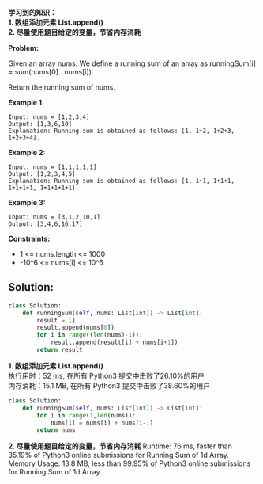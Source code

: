 **学习到的知识：**  
**1. 数组添加元素 List.append()**  
**2. 尽量使用题目给定的变量，节省内存消耗**
      

**Problem:**

Given an array nums. We define a running sum of an array as runningSum[i] = sum(nums[0]…nums[i]).

Return the running sum of nums.
 
**Example 1:**
```
Input: nums = [1,2,3,4]
Output: [1,3,6,10]
Explanation: Running sum is obtained as follows: [1, 1+2, 1+2+3, 1+2+3+4].
```

**Example 2:**
```
Input: nums = [1,1,1,1,1]
Output: [1,2,3,4,5]
Explanation: Running sum is obtained as follows: [1, 1+1, 1+1+1, 1+1+1+1, 1+1+1+1+1].
```   

**Example 3:**
```
Input: nums = [3,1,2,10,1]
Output: [3,4,6,16,17]
```
 
**Constraints:**  
* 1 <= nums.length <= 1000
* -10^6 <= nums[i] <= 10^6

## Solution:

```python
class Solution:
    def runningSum(self, nums: List[int]) -> List[int]:
        result = []
        result.append(nums[0])
        for i in range((len(nums)-1)):
            result.append(result[i] + nums[i+1])
        return result
```  
**1. 数组添加元素 List.append()**  
执行用时：52 ms, 在所有 Python3 提交中击败了26.10%的用户  
内存消耗：15.1 MB, 在所有 Python3 提交中击败了38.60%的用户



```python
class Solution:
    def runningSum(self, nums: List[int]) -> List[int]:
        for i in range(1,len(nums)):
            nums[i] = nums[i] + nums[i-1]
        return nums
```
**2. 尽量使用题目给定的变量，节省内存消耗**
Runtime: 76 ms, faster than 35.19% of Python3 online submissions for Running Sum of 1d Array.  
Memory Usage: 13.8 MB, less than 99.95% of Python3 online submissions for Running Sum of 1d Array.


